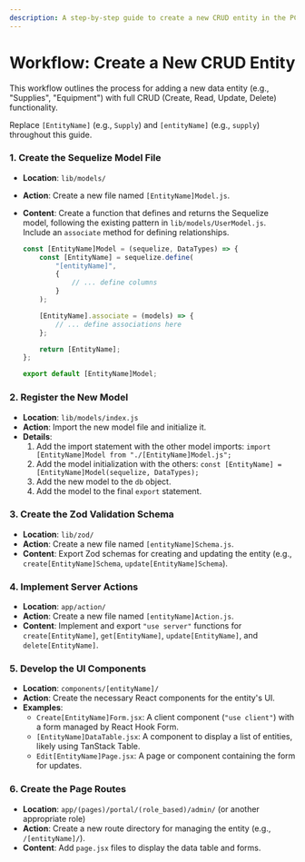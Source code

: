 ```yaml
---
description: A step-by-step guide to create a new CRUD entity in the PCMC Blood Donation App.
---
```


# Workflow: Create a New CRUD Entity

This workflow outlines the process for adding a new data entity (e.g., "Supplies", "Equipment") with full CRUD (Create, Read, Update, Delete) functionality.

Replace `[EntityName]` (e.g., `Supply`) and `[entityName]` (e.g., `supply`) throughout this guide.

### 1. Create the Sequelize Model File

-   **Location**: `lib/models/`
-   **Action**: Create a new file named `[EntityName]Model.js`.
-   **Content**: Create a function that defines and returns the Sequelize model, following the existing pattern in `lib/models/UserModel.js`. Include an `associate` method for defining relationships.

    ```javascript
    const [EntityName]Model = (sequelize, DataTypes) => {
        const [EntityName] = sequelize.define(
            "[entityName]",
            {
                // ... define columns
            }
        );

        [EntityName].associate = (models) => {
            // ... define associations here
        };

        return [EntityName];
    };

    export default [EntityName]Model;
    ```

### 2. Register the New Model

-   **Location**: `lib/models/index.js`
-   **Action**: Import the new model file and initialize it.
-   **Details**:
    1.  Add the import statement with the other model imports:
        `import [EntityName]Model from "./[EntityName]Model.js";`
    2.  Add the model initialization with the others:
        `const [EntityName] = [EntityName]Model(sequelize, DataTypes);`
    3.  Add the new model to the `db` object.
    4.  Add the model to the final `export` statement.

### 3. Create the Zod Validation Schema

-   **Location**: `lib/zod/`
-   **Action**: Create a new file named `[entityName]Schema.js`.
-   **Content**: Export Zod schemas for creating and updating the entity (e.g., `create[EntityName]Schema`, `update[EntityName]Schema`).

### 4. Implement Server Actions

-   **Location**: `app/action/`
-   **Action**: Create a new file named `[entityName]Action.js`.
-   **Content**: Implement and export `"use server"` functions for `create[EntityName]`, `get[EntityName]`, `update[EntityName]`, and `delete[EntityName]`.

### 5. Develop the UI Components

-   **Location**: `components/[entityName]/`
-   **Action**: Create the necessary React components for the entity's UI.
-   **Examples**:
    -   `Create[EntityName]Form.jsx`: A client component (`"use client"`) with a form managed by React Hook Form.
    -   `[EntityName]DataTable.jsx`: A component to display a list of entities, likely using TanStack Table.
    -   `Edit[EntityName]Page.jsx`: A page or component containing the form for updates.

### 6. Create the Page Routes

-   **Location**: `app/(pages)/portal/(role_based)/admin/` (or another appropriate role)
-   **Action**: Create a new route directory for managing the entity (e.g., `/[entityName]/`).
-   **Content**: Add `page.jsx` files to display the data table and forms.
